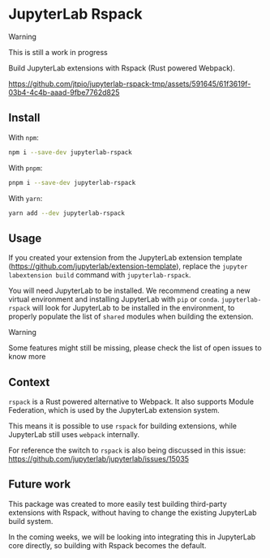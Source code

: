 # JupyterLab Rspack

> [!WARNING]
> This is still a work in progress

Build JupyterLab extensions with Rspack (Rust powered Webpack).

https://github.com/jtpio/jupyterlab-rspack-tmp/assets/591645/61f3619f-03b4-4c4b-aaad-9fbe7762d825

## Install

With `npm`:

```bash
npm i --save-dev jupyterlab-rspack
```

With `pnpm`:

```bash
pnpm i --save-dev jupyterlab-rspack
```

With `yarn`:

```bash
yarn add --dev jupyterlab-rspack
```

## Usage

If you created your extension from the JupyterLab extension template (https://github.com/jupyterlab/extension-template), replace the `jupyter labextension build` command with `jupyterlab-rspack`.

You will need JupyterLab to be installed. We recommend creating a new virtual environment and installing JupyterLab with `pip` or `conda`. `jupyterlab-rspack` will look for JupyterLab to be installed in the environment, to properly populate the list of `shared` modules when building the extension.

> [!WARNING]
> Some features might still be missing, please check the list of open issues to know more

## Context

`rspack` is a Rust powered alternative to Webpack. It also supports Module Federation, which is used by the JupyterLab extension system.

This means it is possible to use `rspack` for building extensions, while JupyterLab still uses `webpack` internally.

For reference the switch to `rspack` is also being discussed in this issue: https://github.com/jupyterlab/jupyterlab/issues/15035

## Future work

This package was created to more easily test building third-party extensions with Rspack, without having to change the existing JupyterLab build system.

In the coming weeks, we will be looking into integrating this in JupyterLab core directly, so building with Rspack becomes the default.
